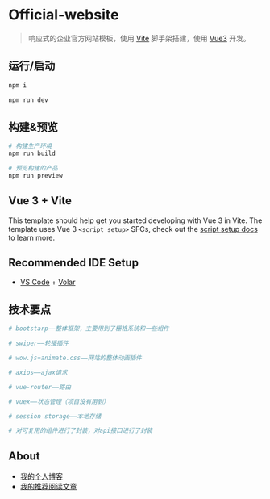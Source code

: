 # Official-website

> 响应式的企业官方网站模板，使用 [Vite](https://cn.vitejs.dev/) 脚手架搭建，使用 [Vue3](https://cn.vuejs.org/) 开发。

## 运行/启动

```bash
npm i

npm run dev
```

## 构建&预览
```bash
# 构建生产环境
npm run build

# 预览构建的产品
npm run preview
```

## Vue 3 + Vite

This template should help get you started developing with Vue 3 in Vite. The template uses Vue 3 `<script setup>` SFCs, check out the [script setup docs](https://v3.vuejs.org/api/sfc-script-setup.html#sfc-script-setup) to learn more.

## Recommended IDE Setup

- [VS Code](https://code.visualstudio.com/) + [Volar](https://marketplace.visualstudio.com/items?itemName=Vue.volar)


## 技术要点

```bash
# bootstarp——整体框架，主要用到了栅格系统和一些组件

# swiper——轮播插件

# wow.js+animate.css——网站的整体动画插件

# axios——ajax请求

# vue-router——路由

# vuex——状态管理（项目没有用到）

# session storage——本地存储

# 对可复用的组件进行了封装，对api接口进行了封装
```

## About

- [我的个人博客](https://blog.csdn.net/csdn_yudong)
- [我的推荐阅读文章](https://neveryu.blog.csdn.net/article/details/124124137)
